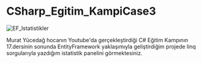 # CSharp_Egitim_KampiCase3

![EF_Istatistikler](https://github.com/user-attachments/assets/057fc337-939a-418a-b8d4-6142e4a51683)


Murat Yücedağ hocanın Youtube'da gerçekleştirdiği C# Eğitim Kampının 17.dersinin sonunda EntityFramework yaklaşımıyla geliştirdiğim projede linq sorgularıyla yazdığım istatistik panelini görmektesiniz.

